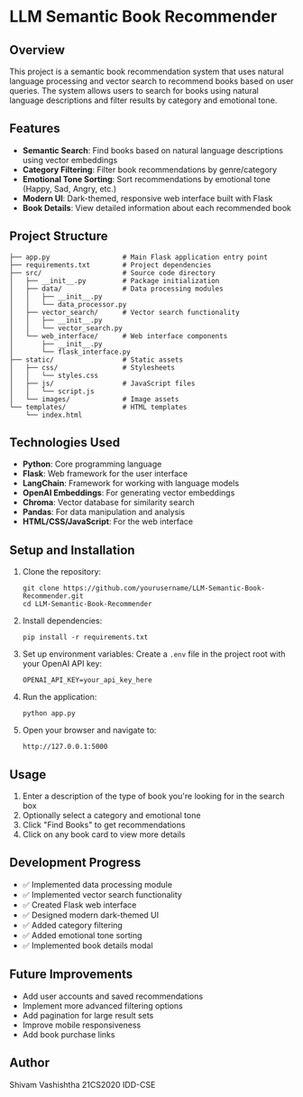 # LLM Semantic Book Recommender

## Overview
This project is a semantic book recommendation system that uses natural language processing and vector search to recommend books based on user queries. The system allows users to search for books using natural language descriptions and filter results by category and emotional tone.

## Features
- **Semantic Search**: Find books based on natural language descriptions using vector embeddings
- **Category Filtering**: Filter book recommendations by genre/category
- **Emotional Tone Sorting**: Sort recommendations by emotional tone (Happy, Sad, Angry, etc.)
- **Modern UI**: Dark-themed, responsive web interface built with Flask
- **Book Details**: View detailed information about each recommended book

## Project Structure
```
├── app.py                  # Main Flask application entry point
├── requirements.txt        # Project dependencies
├── src/                    # Source code directory
│   ├── __init__.py         # Package initialization
│   ├── data/               # Data processing modules
│   │   ├── __init__.py
│   │   └── data_processor.py
│   ├── vector_search/      # Vector search functionality
│   │   ├── __init__.py
│   │   └── vector_search.py
│   └── web_interface/      # Web interface components
│       ├── __init__.py
│       └── flask_interface.py
├── static/                 # Static assets
│   ├── css/                # Stylesheets
│   │   └── styles.css
│   ├── js/                 # JavaScript files
│   │   └── script.js
│   └── images/             # Image assets
└── templates/              # HTML templates
    └── index.html
```

## Technologies Used
- **Python**: Core programming language
- **Flask**: Web framework for the user interface
- **LangChain**: Framework for working with language models
- **OpenAI Embeddings**: For generating vector embeddings
- **Chroma**: Vector database for similarity search
- **Pandas**: For data manipulation and analysis
- **HTML/CSS/JavaScript**: For the web interface

## Setup and Installation

1. Clone the repository:
   ```
   git clone https://github.com/yourusername/LLM-Semantic-Book-Recommender.git
   cd LLM-Semantic-Book-Recommender
   ```

2. Install dependencies:
   ```
   pip install -r requirements.txt
   ```

3. Set up environment variables:
   Create a `.env` file in the project root with your OpenAI API key:
   ```
   OPENAI_API_KEY=your_api_key_here
   ```

4. Run the application:
   ```
   python app.py
   ```

5. Open your browser and navigate to:
   ```
   http://127.0.0.1:5000
   ```

## Usage
1. Enter a description of the type of book you're looking for in the search box
2. Optionally select a category and emotional tone
3. Click "Find Books" to get recommendations
4. Click on any book card to view more details

## Development Progress
- ✅ Implemented data processing module
- ✅ Implemented vector search functionality
- ✅ Created Flask web interface
- ✅ Designed modern dark-themed UI
- ✅ Added category filtering
- ✅ Added emotional tone sorting
- ✅ Implemented book details modal

## Future Improvements
- Add user accounts and saved recommendations
- Implement more advanced filtering options
- Add pagination for large result sets
- Improve mobile responsiveness
- Add book purchase links

## Author
Shivam Vashishtha
21CS2020
IDD-CSE

